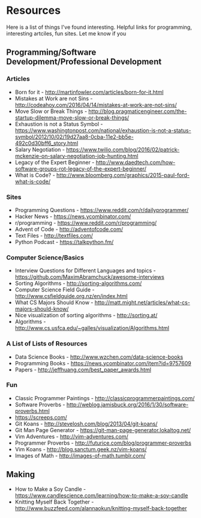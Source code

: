 # Resources

Here is a list of things I've found interesting. Helpful links for programming, interesting artciles, fun sites. Let me know if you 

## Programming/Software Development/Professional Development

### Articles
- Born for it - http://martinfowler.com/articles/born-for-it.html
- Mistakes at Work are not Sins - http://codeahoy.com/2016/04/14/mistakes-at-work-are-not-sins/
- Move Slow or Break Things - http://blog.pragmaticengineer.com/the-startup-dilemma-move-slow-or-break-things/
- Exhaustion is not a Status Symbol - https://www.washingtonpost.com/national/exhaustion-is-not-a-status-symbol/2012/10/02/19d27aa8-0cba-11e2-bb5e-492c0d30bff6_story.html
- Salary Negotiation - https://www.twilio.com/blog/2016/02/patrick-mckenzie-on-salary-negotiation-job-hunting.html
- Legacy of the Expert Beginner - http://www.daedtech.com/how-software-groups-rot-legacy-of-the-expert-beginner/
- What is Code? - http://www.bloomberg.com/graphics/2015-paul-ford-what-is-code/

### Sites
- Programming Questions - https://www.reddit.com/r/dailyprogrammer/
- Hacker News - https://news.ycombinator.com/
- r/programming - https://www.reddit.com/r/programming/
- Advent of Code - http://adventofcode.com/
- Text Files - http://textfiles.com/
- Python Podcast - https://talkpython.fm/

### Computer Science/Basics

- Interview Questions for Different Languages and topics - https://github.com/MaximAbramchuck/awesome-interviews
- Sorting Algorithms - http://sorting-algorithms.com/
- Computer Science Field Guide - http://www.csfieldguide.org.nz/en/index.html
- What CS Majors Should Know - http://matt.might.net/articles/what-cs-majors-should-know/
- Nice visualization of sorting algorithms - http://sorting.at/
- Algorithms - http://www.cs.usfca.edu/~galles/visualization/Algorithms.html

### A List of Lists of Resources
- Data Science Books - http://www.wzchen.com/data-science-books
- Programming Books - https://news.ycombinator.com/item?id=9757609
- Papers - http://jeffhuang.com/best_paper_awards.html

### Fun

- Classic Programmer Paintings - http://classicprogrammerpaintings.com/
- Software Proverbs - http://weblog.jamisbuck.org/2016/1/30/software-proverbs.html
- https://screeps.com/
- Git Koans - http://stevelosh.com/blog/2013/04/git-koans/
- Git Man Page Generator - https://git-man-page-generator.lokaltog.net/
- Vim Adventures - http://vim-adventures.com/
- Programmer Proverbs - http://futurice.com/blog/programmer-proverbs
- Vim Koans - http://blog.sanctum.geek.nz/vim-koans/
- Images of Math - http://images-of-math.tumblr.com/

## Making
- How to Make a Soy Candle - https://www.candlescience.com/learning/how-to-make-a-soy-candle
- Knitting Myself Back Together - http://www.buzzfeed.com/alannaokun/knitting-myself-back-together


